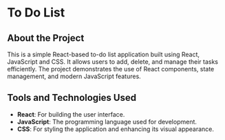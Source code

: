 # To Do List

## About the Project

This is a simple React-based to-do list application built using React, JavaScript and CSS. It allows users to add, delete, and manage their tasks efficiently. The project demonstrates the use of React components, state management, and modern JavaScript features.

## Tools and Technologies Used

- **React**: For building the user interface.
- **JavaScript**: The programming language used for development.
- **CSS**: For styling the application and enhancing its visual appearance.
